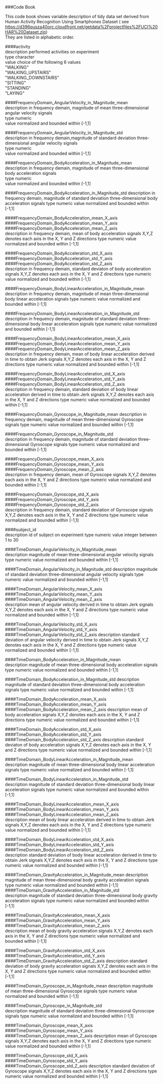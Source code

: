 ###Code Book 

 This code book shows variable description of tidy data set derived from Human Activity Recognition Using Smartphones Dataset
( see https://d396qusza40orc.cloudfront.net/getdata%2Fprojectfiles%2FUCI%20HAR%20Dataset.zip)  
They are listed in alphabetic order.


####activity  
description	performed activities on experiment    
type		character  
value		choice of the following 6 values  
			"WALKING"  
			"WALKING_UPSTAIRS"  
			"WALKING_DOWNSTAIRS"  
			"SITTING"  
			"STANDING"  
			"LAYING"   
                                          
####FrequencyDomain_AngularVelocity_in_Magnitude_mean  
description	in frequency demain, magnitude of mean three-dimensional angular velocity signals  
type		numeric  
value		normalized and bounded within [-1,1]  

####FrequencyDomain_AngularVelocity_in_Magnitude_std  
description	in frequency demain,magnitude of standard deviation three-dimensional angular velocity signals  
type		numeric  
value		normalized and bounded within [-1,1]  

####FrequencyDomain_BodyAcceleration_in_Magnitude_mean   
description	in frequency demain, magnitude of mean three-dimensional body acceleration signals  
type		numeric  
value		normalized and bounded within [-1,1]  

####FrequencyDomain_BodyAcceleration_in_Magnitude_std
	description	in frequency demain, magnitude of standard deviation three-dimensional body acceleration signals
	type		numeric
	value		normalized and bounded within [-1,1]   
       
####FrequencyDomain_BodyAcceleration_mean_X_axis   
####FrequencyDomain_BodyAcceleration_mean_Y_axis            
####FrequencyDomain_BodyAcceleration_mean_Z_axis            
	description	in frequency demain, mean of body acceleration signals
			X,Y,Z denotes each axis in the X, Y and Z directions
	type		numeric
	value		normalized and bounded within [-1,1] 

####FrequencyDomain_BodyAcceleration_std_X_axis             
####FrequencyDomain_BodyAcceleration_std_Y_axis             
####FrequencyDomain_BodyAcceleration_std_Z_axis             
	description	in frequency demain, standard deviaton of body acceleration signals
			X,Y,Z denotes each axis in the X, Y and Z directions
	type		numeric
	value		normalized and bounded within [-1,1] 


####FrequencyDomain_BodyLinearAcceleration_in_Magnitude_mean
	description	in frequency demain, magnitude of mean three-dimensional body linear acceleration signals
	type		numeric
	value		normalized and bounded within [-1,1] 

####FrequencyDomain_BodyLinearAcceleration_in_Magnitude_std
	description	in frequency demain, magnitude of standard deviation three-dimensional body linear acceleration signals
	type		numeric
	value		normalized and bounded within [-1,1]
 
####FrequencyDomain_BodyLinearAcceleration_mean_X_axis      
####FrequencyDomain_BodyLinearAcceleration_mean_Y_axis      
####FrequencyDomain_BodyLinearAcceleration_mean_Z_axis      
	description	in frequency demain, mean of body linear acceleration derived in time to obtain Jerk signals
			X,Y,Z denotes each axis in the X, Y and Z directions
	type		numeric
	value		normalized and bounded within [-1,1] 

####FrequencyDomain_BodyLinearAcceleration_std_X_axis       
####FrequencyDomain_BodyLinearAcceleration_std_Y_axis       
####FrequencyDomain_BodyLinearAcceleration_std_Z_axis  
	description	in frequency demain, standard deviation of body linear acceleration derived in time to obtain Jerk signals
			X,Y,Z denotes each axis in the X, Y and Z directions
	type		numeric
	value		normalized and bounded within [-1,1]      

####FrequencyDomain_Gyroscope_in_Magnitude_mean
	description	in frequency demain, magnitude of mean three-dimensional Gyroscope signals
	type		numeric
	value		normalized and bounded within [-1,1]      
         
####FrequencyDomain_Gyroscope_in_Magnitude_std   
	description	in frequency demain, magnitude of standard deviation three-dimensional Gyroscope signals
	type		numeric
	value		normalized and bounded within [-1,1]             

####FrequencyDomain_Gyroscope_mean_X_axis                   
####FrequencyDomain_Gyroscope_mean_Y_axis                   
####FrequencyDomain_Gyroscope_mean_Z_axis     
	description	in frequency demain, mean of Gyroscope signals
			X,Y,Z denotes each axis in the X, Y and Z directions
	type		numeric
	value		normalized and bounded within [-1,1]               

####FrequencyDomain_Gyroscope_std_X_axis                    
####FrequencyDomain_Gyroscope_std_Y_axis                    
####FrequencyDomain_Gyroscope_std_Z_axis                    
	description	in frequency demain, standard deviation of Gyroscope signals
			X,Y,Z denotes each axis in the X, Y and Z directions
	type		numeric
	value		normalized and bounded within [-1,1]    

####subject_id                                              
	description	id of subject on experiment
	type		numeric
	value		integer between 1 to 30 

####TimeDomain_AngularVelocity_in_Magnitude_mean            
	description	magnitude of mean three-dimensional angular velocity signals 
	type		numeric
	value		normalized and bounded within [-1,1] 

####TimeDomain_AngularVelocity_in_Magnitude_std
	description	magnitude of standard deviation three-dimensional angular velocity signals 
	type		numeric
	value		normalized and bounded within [-1,1] 
             
####TimeDomain_AngularVelocity_mean_X_axis                  
####TimeDomain_AngularVelocity_mean_Y_axis                  
####TimeDomain_AngularVelocity_mean_Z_axis                  
	description	mean of angular velocity derived in time to obtain Jerk signals
			X,Y,Z denotes each axis in the X, Y and Z directions
	type		numeric
	value		normalized and bounded within [-1,1] 

####TimeDomain_AngularVelocity_std_X_axis                   
####TimeDomain_AngularVelocity_std_Y_axis                   
####TimeDomain_AngularVelocity_std_Z_axis 
	description	standard deviation of angular velocity derived in time to obtain Jerk signals
			X,Y,Z denotes each axis in the X, Y and Z directions
	type		numeric
	value		normalized and bounded within [-1,1]            

####TimeDomain_BodyAcceleration_in_Magnitude_mean    
	description	magnitude of mean three-dimensional body acceleration signals
	type		numeric
	value		normalized and bounded within [-1,1]   
     
####TimeDomain_BodyAcceleration_in_Magnitude_std
  	description	magnitude of standard deviation three-dimensional body acceleration signals
	type		numeric
	value		normalized and bounded within [-1,1]   
          
####TimeDomain_BodyAcceleration_mean_X_axis                 
####TimeDomain_BodyAcceleration_mean_Y_axis                 
####TimeDomain_BodyAcceleration_mean_Z_axis 
	description	mean of body acceleration signals
			X,Y,Z denotes each axis in the X, Y and Z directions
	type		numeric
	value		normalized and bounded within [-1,1] 
                
####TimeDomain_BodyAcceleration_std_X_axis                  
####TimeDomain_BodyAcceleration_std_Y_axis                  
####TimeDomain_BodyAcceleration_std_Z_axis
	description	standard deviaton of body acceleration signals
			X,Y,Z denotes each axis in the X, Y and Z directions
	type		numeric
	value		normalized and bounded within [-1,1] 
                  
####TimeDomain_BodyLinearAcceleration_in_Magnitude_mean     
	description	magnitude of mean three-dimensional body linear acceleration signals
	type		numeric
	value		normalized and bounded within [-1,1] 

####TimeDomain_BodyLinearAcceleration_in_Magnitude_std 	
	description	magnitude of standard deviation three-dimensional body linear acceleration signals
	type		numeric
	value		normalized and bounded within [-1,1]
     
####TimeDomain_BodyLinearAcceleration_mean_X_axis           
####TimeDomain_BodyLinearAcceleration_mean_Y_axis           
####TimeDomain_BodyLinearAcceleration_mean_Z_axis           
	description	mean of body linear acceleration derived in time to obtain Jerk signals
			X,Y,Z denotes each axis in the X, Y and Z directions
	type		numeric
	value		normalized and bounded within [-1,1] 

####TimeDomain_BodyLinearAcceleration_std_X_axis            
####TimeDomain_BodyLinearAcceleration_std_Y_axis            
####TimeDomain_BodyLinearAcceleration_std_Z_axis            
	description	standard deviation of body linear acceleration derived in time to obtain Jerk signals
			X,Y,Z denotes each axis in the X, Y and Z directions
	type		numeric
	value		normalized and bounded within [-1,1] 

####TimeDomain_GravityAcceleration_in_Magnitude_mean
	description	magnitude of mean three-dimensional body gravity acceleration signals
	type		numeric
	value		normalized and bounded within [-1,1]         
####TimeDomain_GravityAcceleration_in_Magnitude_std         
	description	magnitude of standard deviation three-dimensional body gravity acceleration signals
	type		numeric
	value		normalized and bounded within [-1,1]    

####TimeDomain_GravityAcceleration_mean_X_axis              
####TimeDomain_GravityAcceleration_mean_Y_axis              
####TimeDomain_GravityAcceleration_mean_Z_axis              
	description	mean of body gravity acceleration signals
			X,Y,Z denotes each axis in the X, Y and Z directions
	type		numeric
	value		normalized and bounded within [-1,1] 

####TimeDomain_GravityAcceleration_std_X_axis               
####TimeDomain_GravityAcceleration_std_Y_axis               
####TimeDomain_GravityAcceleration_std_Z_axis 
	description	standard deviation of body gravity acceleration signals
			X,Y,Z denotes each axis in the X, Y and Z directions
	type		numeric
	value		normalized and bounded within [-1,1]    
           
####TimeDomain_Gyroscope_in_Magnitude_mean
	description	magnitude of mean three-dimensional Gyroscope signals
	type		numeric
	value		normalized and bounded within [-1,1]  
                 
####TimeDomain_Gyroscope_in_Magnitude_std  
	description	magnitude of standard deviation three-dimensional Gyroscope signals
	type		numeric
	value		normalized and bounded within [-1,1]  
                 
####TimeDomain_Gyroscope_mean_X_axis                        
####TimeDomain_Gyroscope_mean_Y_axis                        
####TimeDomain_Gyroscope_mean_Z_axis
	description	mean of Gyroscope signals
			X,Y,Z denotes each axis in the X, Y and Z directions
	type		numeric
	value		normalized and bounded within [-1,1] 
                        
####TimeDomain_Gyroscope_std_X_axis                         
####TimeDomain_Gyroscope_std_Y_axis                         
####TimeDomain_Gyroscope_std_Z_axis 
	description	standard deviation of Gyroscope signals
			X,Y,Z denotes each axis in the X, Y and Z directions
	type		numeric
	value		normalized and bounded within [-1,1]      
